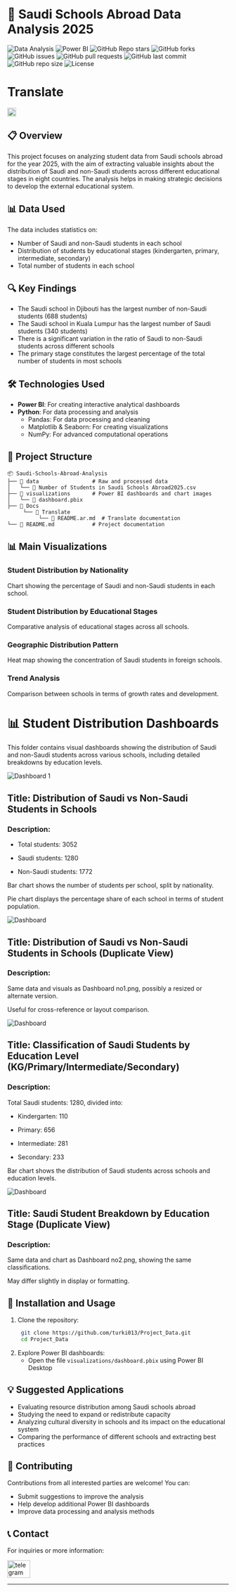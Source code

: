 # 🏫 Saudi Schools Abroad Data Analysis 2025

![Data Analysis](https://img.shields.io/badge/Data_Analysis-📊-brightgreen?style=flat-square)
![Power BI](https://img.shields.io/badge/PowerBI-⚡-yellow?style=flat-square&logo=powerbi)
![GitHub Repo stars](https://img.shields.io/github/stars/turki013/Project_Data?style=social)
![GitHub forks](https://img.shields.io/github/forks/turki013/Project_Data?style=social)
![GitHub issues](https://img.shields.io/github/issues/turki013/Project_Data)
![GitHub pull requests](https://img.shields.io/github/issues-pr/turki013/Project_Data)
![GitHub last commit](https://img.shields.io/github/last-commit/turki013/Project_Data)
![GitHub repo size](https://img.shields.io/github/repo-size/turki013/Project_Data)
![License](https://img.shields.io/github/license/turki013/Project_Data)


# **Translate**
[<img src="https://flagcdn.com/w40/sa.png" height="20"/>](Docs/Translate/README.ar.md)




## 📋 Overview
This project focuses on analyzing student data from Saudi schools abroad for the year 2025, with the aim of extracting valuable insights about the distribution of Saudi and non-Saudi students across different educational stages in eight countries. The analysis helps in making strategic decisions to develop the external educational system.

## 📊 Data Used
The data includes statistics on:
- Number of Saudi and non-Saudi students in each school
- Distribution of students by educational stages (kindergarten, primary, intermediate, secondary)
- Total number of students in each school

## 🔍 Key Findings
- The Saudi school in Djibouti has the largest number of non-Saudi students (688 students)
- The Saudi school in Kuala Lumpur has the largest number of Saudi students (340 students)
- There is a significant variation in the ratio of Saudi to non-Saudi students across different schools
- The primary stage constitutes the largest percentage of the total number of students in most schools

## 🛠️ Technologies Used
- **Power BI**: For creating interactive analytical dashboards
- **Python**: For data processing and analysis
  - Pandas: For data processing and cleaning
  - Matplotlib & Seaborn: For creating visualizations
  - NumPy: For advanced computational operations

## 📂 Project Structure
```
📦 Saudi-Schools-Abroad-Analysis
├── 📁 data                 # Raw and processed data
│   └── 📄 Number of Students in Saudi Schools Abroad2025.csv
├── 📁 visualizations       # Power BI dashboards and chart images
│   └── 📄 dashboard.pbix
├── 📁 Docs
     └── 📁 Translate
          └── 📄 README.ar.md  # Translate documentation
└── 📄 README.md            # Project documentation
```

## 📊 Main Visualizations

### Student Distribution by Nationality
Chart showing the percentage of Saudi and non-Saudi students in each school.

### Student Distribution by Educational Stages
Comparative analysis of educational stages across all schools.

### Geographic Distribution Pattern
Heat map showing the concentration of Saudi students in foreign schools.

### Trend Analysis
Comparison between schools in terms of growth rates and development.

# 📊 Student Distribution Dashboards

This folder contains visual dashboards showing the distribution of Saudi and non-Saudi students across various schools, including detailed breakdowns by education levels.

![Dashboard 1](assets/Dashboard_img/Dashboard_no1.png)

## Title: Distribution of Saudi vs Non-Saudi Students in Schools

### Description:

- Total students: 3052

- Saudi students: 1280

- Non-Saudi students: 1772

Bar chart shows the number of students per school, split by nationality.

Pie chart displays the percentage share of each school in terms of student population.

![Dashboard](assets/Dashboard_img/Dasshboard_no3.png)

## Title: Distribution of Saudi vs Non-Saudi Students in Schools (Duplicate View)

### Description:

Same data and visuals as Dashboard no1.png, possibly a resized or alternate version.

Useful for cross-reference or layout comparison.

![Dashboard](assets/Dashboard_img/Dashboard_no2.png)

## Title: Classification of Saudi Students by Education Level (KG/Primary/Intermediate/Secondary)

### Description:

Total Saudi students: 1280, divided into:

- Kindergarten: 110

- Primary: 656

- Intermediate: 281

- Secondary: 233

Bar chart shows the distribution of Saudi students across schools and education levels.

![Dashboard](assets/Dashboard_img/Dashboard_no4.png)

## Title: Saudi Student Breakdown by Education Stage (Duplicate View)

### Description:

Same data and chart as Dashboard no2.png, showing the same classifications.

May differ slightly in display or formatting.


## 🚀 Installation and Usage
1. Clone the repository:
   ```bash
    git clone https://github.com/turki013/Project_Data.git
    cd Project_Data
   ```
2. Explore Power BI dashboards:
   - Open the file `visualizations/dashboard.pbix` using Power BI Desktop

## 💡 Suggested Applications
- Evaluating resource distribution among Saudi schools abroad
- Studying the need to expand or redistribute capacity
- Analyzing cultural diversity in schools and its impact on the educational system
- Comparing the performance of different schools and extracting best practices

## 👥 Contributing
Contributions from all interested parties are welcome! You can:
- Submit suggestions to improve the analysis
- Help develop additional Power BI dashboards
- Improve data processing and analysis methods

## 📞 Contact
For inquiries or more information:

<a href="https://t.me/DataScience18" target="_blank">
    <img src="https://raw.githubusercontent.com/maurodesouza/profile-readme-generator/master/src/assets/icons/social/telegram/default.svg" width="52" height="40" alt="telegram logo" />
  </a>

---

